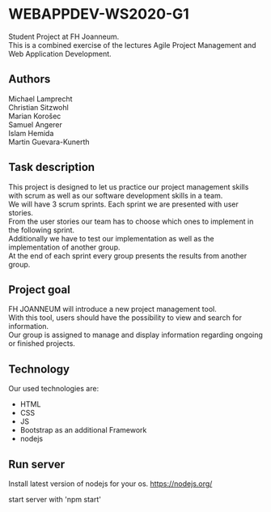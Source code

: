 # WEBAPPDEV-WS2020-G1

Student Project at FH Joanneum. <br>
This is a combined exercise of the lectures Agile Project Management and Web Application Development.

## Authors
Michael Lamprecht <br>
Christian Sitzwohl <br>
Marian Korošec <br>
Samuel Angerer <br>
Islam Hemida <br>
Martin Guevara-Kunerth <br>

## Task description
This project is designed to let us practice our project management skills with scrum as well as our software development skills in a team. <br>
We will have 3 scrum sprints. Each sprint we are presented with user stories. <br>
From the user stories our team has to choose which ones to implement in the following sprint. <br>
Additionally we have to test our implementation as well as the implementation of another group. <br>
At the end of each sprint every group presents the results from another group.

## Project goal
FH JOANNEUM will introduce a new project management tool. <br>
With this tool, users should have the possibility to view and search for information. <br>
Our group is assigned to manage and display information regarding ongoing or finished projects.

## Technology
Our used technologies are:  
- HTML
- CSS
- JS
- Bootstrap as an additional Framework
- nodejs

## Run server
Install latest version of nodejs for your os.
https://nodejs.org/

start server with 'npm start'
